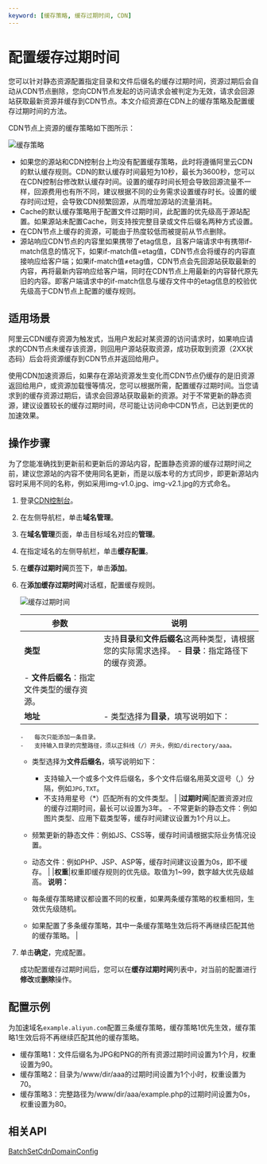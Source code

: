 ```yaml
---
keyword: [缓存策略, 缓存过期时间, CDN]
---
```


# 配置缓存过期时间

您可以针对静态资源配置指定目录和文件后缀名的缓存过期时间，资源过期后会自动从CDN节点删除，您向CDN节点发起的访问请求会被判定为无效，请求会回源站获取最新资源并缓存到CDN节点。本文介绍资源在CDN上的缓存策略及配置缓存过期时间的方法。

CDN节点上资源的缓存策略如下图所示：

![缓存策略](https://static-aliyun-doc.oss-accelerate.aliyuncs.com/assets/img/zh-CN/9764788951/p67212.png)

-   如果您的源站和CDN控制台上均没有配置缓存策略，此时将遵循阿里云CDN的默认缓存规则。CDN的默认缓存时间最短为10秒，最长为3600秒，您可以在CDN控制台修改默认缓存时间。设置的缓存时间长短会导致回源流量不一样，回源费用也有所不同，建议根据不同的业务需求设置缓存时长。设置的缓存时间过短，会导致CDN频繁回源，从而增加源站的流量消耗。
-   Cache的默认缓存策略用于配置文件过期时间，此配置的优先级高于源站配置。如果源站未配置Cache，则支持按完整目录或文件后缀名两种方式设置。
-   在CDN节点上缓存的资源，可能由于热度较低而被提前从节点删除。
-   源站响应CDN节点的内容里如果携带了etag信息，且客户端请求中有携带if-match信息的情况下，如果if-match值=etag值，CDN节点会将缓存的内容直接响应给客户端；如果if-match值≠etag值，CDN节点会先回源站获取最新的内容，再将最新内容响应给客户端，同时在CDN节点上用最新的内容替代原先旧的内容。即客户端请求中的if-match信息与缓存文件中的etag信息的校验优先级高于CDN节点上配置的缓存规则。

## 适用场景

阿里云CDN缓存资源为触发式，当用户发起对某资源的访问请求时，如果响应请求的CDN节点未缓存该资源，则回用户源站获取资源，成功获取到资源（2XX状态码）后会将资源缓存到CDN节点并返回给用户。

使用CDN加速资源后，如果存在源站资源发生变化而CDN节点仍缓存的是旧资源返回给用户，或资源加载慢等情况，您可以根据所需，配置缓存过期时间。当您请求到的缓存资源过期后，请求会回源站获取最新的资源。对于不常更新的静态资源，建议设置较长的缓存过期时间，尽可能让访问命中CDN节点，已达到更优的加速效果。

## 操作步骤

为了您能准确找到更新前和更新后的源站内容，配置静态资源的缓存过期时间之前，建议您源站的内容不使用同名更新，而是以版本号的方式同步，即更新源站内容时采用不同的名称，例如采用img-v1.0.jpg、img-v2.1.jpg的方式命名。

1.  登录[CDN控制台](https://cdn.console.aliyun.com)。

2.  在左侧导航栏，单击**域名管理**。

3.  在**域名管理**页面，单击目标域名对应的**管理**。

4.  在指定域名的左侧导航栏，单击**缓存配置**。

5.  在**缓存过期时间**页签下，单击**添加**。

6.  在**添加缓存过期时间**对话框，配置缓存规则。

    ![缓存过期时间](https://static-aliyun-doc.oss-accelerate.aliyuncs.com/assets/img/zh-CN/7209854161/p64132.png)

    |参数|说明|
    |--|--|
    |**类型**|支持**目录**和**文件后缀名**这两种类型，请根据您的实际需求选择。    -   **目录**：指定路径下的缓存资源。
    -   **文件后缀名**：指定文件类型的缓存资源。 |
    |**地址**|    -   类型选择为**目录**，填写说明如下：
        -   每次只能添加一条目录。
        -   支持输入目录的完整路径，须以正斜线（/）开头，例如/directory/aaa。
    -   类型选择为**文件后缀名**，填写说明如下：
        -   支持输入一个或多个文件后缀名，多个文件后缀名用英文逗号（,）分隔，例如`JPG,TXT`。
        -   不支持用星号（\*）匹配所有的文件类型。 |
    |**过期时间**|配置资源对应的缓存过期时间，最长可以设置为3年。    -   不常更新的静态文件：例如图片类型、应用下载类型等，缓存时间建议设置为1个月以上。
    -   频繁更新的静态文件：例如JS、CSS等，缓存时间请根据实际业务情况设置。
    -   动态文件：例如PHP、JSP、ASP等，缓存时间建议设置为0s，即不缓存。 |
    |**权重**|权重即缓存规则的优先级。取值为1~99，数字越大优先级越高。 **说明：**

    -   每条缓存策略建议都设置不同的权重，如果两条缓存策略的权重相同，生效优先级随机。
    -   如果配置了多条缓存策略，其中一条缓存策略生效后将不再继续匹配其他的缓存策略。 |

7.  单击**确定**，完成配置。

    成功配置缓存过期时间后，您可以在**缓存过期时间**列表中，对当前的配置进行**修改**或**删除**操作。


## 配置示例

为加速域名`example.aliyun.com`配置三条缓存策略，缓存策略1优先生效，缓存策略1生效后将不再继续匹配其他的缓存策略。

-   缓存策略1：文件后缀名为JPG和PNG的所有资源过期时间设置为1个月，权重设置为90。
-   缓存策略2：目录为/www/dir/aaa的过期时间设置为1个小时，权重设置为70。
-   缓存策略3：完整路径为/www/dir/aaa/example.php的过期时间设置为0s，权重设置为80。

## 相关API

[BatchSetCdnDomainConfig](/cn.zh-CN/新版API参考/域名管理类接口/批量配置域名.md)

